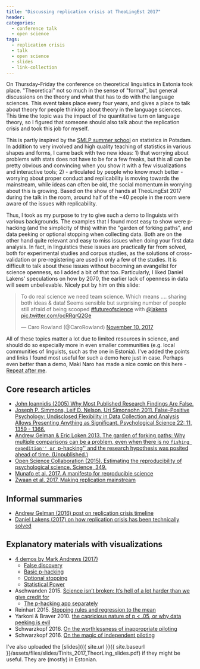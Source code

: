 ```yaml
---
title: "Discussing replication crisis at TheoLingEst 2017"
header:
categories:
  - conference talk
  - open science
tags:
  - replication crisis
  - talk
  - open science
  - slides
  - link-collection
---
```


On Thursday-Friday the conference on theoretical linguistics in Estonia took place. "Theoretical" not so much in the sense of "formal", but general discussions on the theory and what that has to do with the language sciences. This event takes place every four years, and gives a place to talk about theory for people thinking about theory in the language sciences. This time the topic was the impact of the quantitative turn on language theory, so I figured that someone should also talk about the replication crisis and took this job for myself.

This is partly inspired by the [SMLP summer school](https://www.uni-potsdam.de/de/summercampus/e/smlp.html) on statistics in Potsdam. In addition to very involved and high quality teaching of statistics in various shapes and forms, I came back with two new ideas: 1) that worrying about problems with stats does not have to be for a few freaks, but this all can be pretty obvious and convincing when you show it with a few visualizations and interactive tools; 2) - articulated by people who know much better - worrying about proper conduct and replicability is moving towards the mainstream, while ideas can often be old, the social momentum in worrying about this is growing. Based on the show of hands at TheoLingEst 2017 during the talk in the room, around half of the ~40 people in the room were aware of the issues with replicability.

Thus, I took as my purpose to try to give such a demo to linguists with various backgrounds. The examples that I found most easy to show were p-hacking (and the simplicity of this) within the "garden of forking paths", and data peeking or optional stopping when collecting data. Both are on the other hand quite relevant and easy to miss issues when doing your first data analysis. In fact, in linguistics these issues are practically far from solved, both for experimental studies and corpus studies, as the solutions of cross-validation or pre-registering are used in only a few of the studies. It is difficult to talk about these issues without becoming an evangelist for science openness, so I added a bit of that too. Particularly, I liked Daniel Lakens' speculations on how by 2070, the earlier lack of openness in data will seem unbelievable. Nicely put by him on this slide:

<blockquote class="twitter-tweet" data-lang="en"><p lang="en" dir="ltr">To do real science we need team science. Which means .... sharing both ideas &amp; data! Seems sensible but surprising number of people still afraid of being scooped <a href="https://twitter.com/hashtag/futureofscience?src=hash&amp;ref_src=twsrc%5Etfw">#futureofscience</a> with <a href="https://twitter.com/lakens?ref_src=twsrc%5Etfw">@lakens</a> <a href="https://t.co/ocRRqrQ2Ge">pic.twitter.com/ocRRqrQ2Ge</a></p>&mdash; Caro Rowland (@CaroRowland) <a href="https://twitter.com/CaroRowland/status/928969160117374977?ref_src=twsrc%5Etfw">November 10, 2017</a></blockquote>
<script async src="https://platform.twitter.com/widgets.js" charset="utf-8"></script>

All of these topics matter a lot due to limited resources in science, and should do so especially more in even smaller communities (e.g. local communities of linguists, such as the one in Estonia). I've added the points and links I found most useful for such a demo here just in case. Perhaps even better than a demo, Maki Naro has made a nice comic on this here - [Repeat after me](https://thenib.com/repeat-after-me).

## Core research articles

- [John Ioannidis (2005) Why Most Published Research Findings Are False.](http://journals.plos.org/plosmedicine/article?id=10.1371/journal.pmed.0020124)
- [Joseph P. Simmons, Leif D. Nelson, Uri Simonsohn 2011. False-Positive Psychology: Undisclosed Flexibility in Data Collection and Analysis Allows Presenting Anything as Significant. Psychological Science 22: 11, 1359 - 1366.](https://doi.org/10.1177/0956797611417632)
- [Andrew Gelman & Eric Loken 2013. The garden of forking paths: Why multiple comparisons can be a problem, even when there is no ``fishing expedition'' or ``p-hacking'' and the research hypothesis was posited ahead of time. (Unpublished.)](http://www.stat.columbia.edu/~gelman/research/unpublished/p_hacking.pdf)
- [Open Science Collaboration (2015). Estimating the reproducibility of psychological science. Science, 349.](http://science.sciencemag.org/content/349/6251/aac4716)
- [Munafo et al. 2017. A manifesto for reproducible science](https://www.nature.com/articles/s41562-016-0021)
- [Zwaan et al. 2017. Making replication mainstream](https://www.ncbi.nlm.nih.gov/pubmed/29065933)

## Informal summaries
- [Andrew Gelman (2016) post on replication crisis timeline](http://andrewgelman.com/2016/09/21/what-has-happened-down-here-is-the-winds-have-changed/)
- [Daniel Lakens (2017) on how replication crisis has been technically solved](http://daniellakens.blogspot.com.ee/2017/08/towards-more-collaborative-science-with.html)

## Explanatory materials with visualizations
- [4 demos by Mark Andrews (2017)](https://lawsofthought.github.io/replication-crisis-demos/
)
  - [False discovery ](https://lawsofthought.shinyapps.io/false_discovery/)
  - [Basic p-hacking](https://lawsofthought.shinyapps.io/p_hacking)
  - [Optional stopping](https://lawsofthought.shinyapps.io/optional_stopping)
  - [Statistical Power](https://lawsofthought.shinyapps.io/power_failure)
- Aschwanden 2015. [Science isn’t broken: It’s hell of a lot harder than we give credit for](https://fivethirtyeight.com/features/science-isnt-broken/)
  - [The p-hacking app separately](https://projects.fivethirtyeight.com/p-hacking/)
- Reinhart 2015. [Stopping rules and regression to the mean](https://www.statisticsdonewrong.com/regression.html)
- Yarkoni & Braver 2010. [the capricious nature of p < .05, or why data peeking is evil](https://www.talyarkoni.org/blog/2010/05/06/the-capricious-nature-of-p-05-or-why-data-peeking-is-evil/)
- Schwarzkopf 2016. [On the worthlessness of inappropriate piloting](https://neuroneurotic.net/2016/08/29/on-the-worthlessness-of-inappropriate-piloting/)
- Schwarzkopf 2016. [On the magic of independent piloting](https://neuroneurotic.net/2016/08/30/on-the-magic-of-independent-piloting/)


I've also uploaded the [slides]({{ site.url }}{{ site.baseurl }}/assets/files/slides/Tinits_2017_TheorLing_slides.pdf) if they might be useful. They are (mostly) in Estonian.
